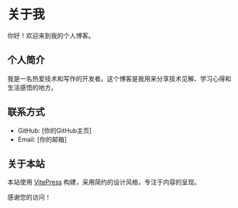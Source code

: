 # 关于我

你好！欢迎来到我的个人博客。

## 个人简介

我是一名热爱技术和写作的开发者。这个博客是我用来分享技术见解、学习心得和生活感悟的地方。

## 联系方式

- GitHub: [你的GitHub主页]
- Email: [你的邮箱]

## 关于本站

本站使用 [VitePress](https://vitepress.dev/) 构建，采用简约的设计风格，专注于内容的呈现。

感谢您的访问！